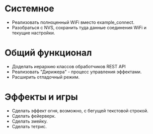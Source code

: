 # Системное

- Реализовать полноценный WiFi вместо example_connect.
- Разобраться с NVS, сохранить туда данные соединения WiFi и текущие настройки.

# Общий функционал

- Доделать иерархию классов обработчиков REST API
- Реализовать "Дирижера" - процесс управления эффектами.
- Расширить отладочный режим.

# Эффекты и игры

- Сделать эффект огня, возможно, с бегущей текстовой строкой.
- Сделать фейерверк.
- Сделать змейку.
- Сделать тетрис.
